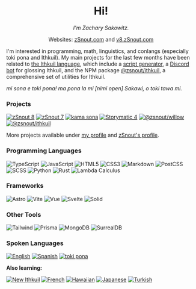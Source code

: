 <h1 align="center">Hi!</h1>

<p align="center"><em>I'm Zachary Sakowitz.</em></p>

<p align="center">
  Websites: <a href="https://zsnout.com/">zSnout.com</a> and <a href="https://v8.zsnout.com/">v8.zSnout.com</a> <br />
</p>

I'm interested in programming, math, linguistics, and conlangs (especially toki pona and Ithkuil). My main projects for the last few months have been related to [the Ithkuil language](http://ithkuil.net), which include a [script generator](https://v8.zsnout.com/ithkuil/script), a [Discord bot](https://discord.gg/qpM7dYyz4Q) for glossing Ithkuil, and the NPM package [@zsnout/ithkuil](https://npmjs.com/package/@zsnout/ithkuil), a comprehensive set of utilities for Ithkuil.

_mi sona e toki pona! ma pona la mi \[nimi open\] Sakawi, o toki tawa mi._

### Projects

[![zSnout 8](https://img.shields.io/badge/zsnout_8-black?style=for-the-badge)](https://v8.zsnout.com/)
[![zSnout 7](https://img.shields.io/badge/zsnout_7-black?style=for-the-badge)](https://zsnout.com/)
[![kama sona](https://img.shields.io/badge/kama_sona-black?style=for-the-badge)](https://ks.zsnout.com/)
[![Storymatic 4](https://img.shields.io/badge/storymatic_4-black?style=for-the-badge)](https://storymatic.zsnout.com/)
[![@zsnout/willow](https://img.shields.io/badge/%40zsnout%2Fwillow-black?style=for-the-badge&icon=npm)](https://npmjs.com/package/@zsnout/willow)
[![@zsnout/ithkuil](https://img.shields.io/badge/%40zsnout%2Fithkuil-black?style=for-the-badge&icon=npm)](https://npmjs.org/package/@zsnout/ithkuil)

More projects available under [my profile](https://github.com/zsakowitz) and [zSnout's profile](https://github.com/zSnout).

### Programming Languages

![TypeScript](https://img.shields.io/badge/typescript-black?style=for-the-badge&logo=typescript)
![JavaScript](https://img.shields.io/badge/javascript-black?style=for-the-badge&logo=javascript)
![HTML5](https://img.shields.io/badge/html-black?style=for-the-badge&logo=html5)
![CSS3](https://img.shields.io/badge/css-black?style=for-the-badge&logo=css3)
![Markdown](https://img.shields.io/badge/markdown-black?style=for-the-badge&logo=markdown)
![PostCSS](https://img.shields.io/badge/postcss-black?style=for-the-badge&logo=postcss)
![SCSS](https://img.shields.io/badge/scss-black?style=for-the-badge&logo=sass)
![Python](https://img.shields.io/badge/python-black?style=for-the-badge&logo=python)
![Rust](https://img.shields.io/badge/rust-black?style=for-the-badge&logo=rust)
![Lambda Calculus](https://img.shields.io/badge/lambda_calculus-black?style=for-the-badge)

### Frameworks

![Astro](https://img.shields.io/badge/astro-black?style=for-the-badge&logo=astro)
![Vite](https://img.shields.io/badge/vite-black?style=for-the-badge&logo=vite)
![Vue](https://img.shields.io/badge/vue-black?style=for-the-badge&logo=vue.js)
![Svelte](https://img.shields.io/badge/svelte-black?style=for-the-badge&logo=svelte)
![Solid](https://img.shields.io/badge/solid-black?style=for-the-badge&logo=solid)

### Other Tools

![Tailwind](https://img.shields.io/badge/tailwind-black?style=for-the-badge&logo=tailwindcss)
![Prisma](https://img.shields.io/badge/prisma-black?style=for-the-badge&logo=prisma)
![MongoDB](https://img.shields.io/badge/mongodb-black?style=for-the-badge&logo=mongodb)
![SurrealDB](https://img.shields.io/badge/surrealdb-black?style=for-the-badge&logo=surrealdb)

### Spoken Languages

[![English](https://img.shields.io/badge/english-black?style=for-the-badge)](https://en.wikipedia.org/wiki/English_language)
[![Spanish](https://img.shields.io/badge/spanish-black?style=for-the-badge)](https://en.wikipedia.org/wiki/Spanish_language)
[![toki pona](https://img.shields.io/badge/toki_pona-black?style=for-the-badge)](http://tokipona.org/)

**Also learning:**

[![New Ithkuil](https://img.shields.io/badge/new_ithkuil-black?style=for-the-badge)](http://ithkuil.net/)
[![French](https://img.shields.io/badge/french-black?style=for-the-badge)](https://en.wikipedia.org/wiki/French_language)
[![Hawaiian](https://img.shields.io/badge/hawaiian-black?style=for-the-badge)](https://en.wikipedia.org/wiki/Hawaiian_language)
[![Japanese](https://img.shields.io/badge/japanese-black?style=for-the-badge)](https://en.wikipedia.org/wiki/Japanese_language)
[![Turkish](https://img.shields.io/badge/turkish-black?style=for-the-badge)](https://en.wikipedia.org/wiki/Turkish_language)
